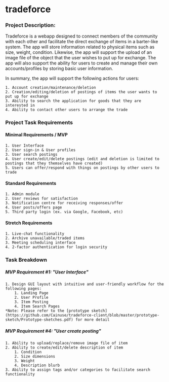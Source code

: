 # tradeforce

### Project Description:
Tradeforce is a webapp designed to connect members of the community with each other and facilitate the direct exchange of items in a barter-like system. 
The app will store information related to physical items such as size, weight, condition. 
Likewise, the app will support the upload of an image file of the object that the user wishes to put up for exchange. 
The app will also support the ability for users to create and manage their own accounts/profiles by storing basic user information.  
    
In summary, the app will support the following actions for users:

    1. Account creation/maintenance/deletion 
    2. Creation/editing/deletion of postings of items the user wants to put up for exchange
    3. Ability to search the application for goods that they are interested in
    4. Ability to contact other users to arrange the trade 

### Project Task Requirements

#### Minimal Requirements / MVP
    1. User Interface
    2. User sign-in & User profiles
    3. User search postings
    4. User create/edit/delete postings (edit and deletion is limited to postings that they themselves have created)
    5. Users can offer/respond with things on postings by other users to trade

#### Standard Requirements 
    1. Admin module
    2. User reviews for satisfaction
    3. Notification centre for receiving responses/offer
    4. User posts/offers page
    5. Third party login (ex. via Google, Facebook, etc)

#### Stretch Requirements
    1. Live-chat functionality
    2. Archive unavailable/traded items
    3. Meeting scheduling interface
    4. 2-factor authentication for login security


### Task Breakdown

##### MVP Requirement #1: "User Interface"
    1. Design GUI layout with intuitive and user-friendly workflow for the following pages:
        1. Landing Page
        2. User Profile
        3. Item Posting
        4. Item Search Pages
    *Note: Please refer to the [prototype sketch] (https://github.com/Cainuse/tradeforce-client/blob/master/prototype-sketch/Prototype-sketches.pdf) for more detail

##### MVP Requirement #4: "User create posting"
    1. Ability to upload/replace/remove image file of item
    2. Ability to create/edit/delete description of item
        1. Condition
        2. Size dimensions
        3. Weight
        4. Description blurb
    3. Ability to assign tags and/or categories to facilitate search functionality


